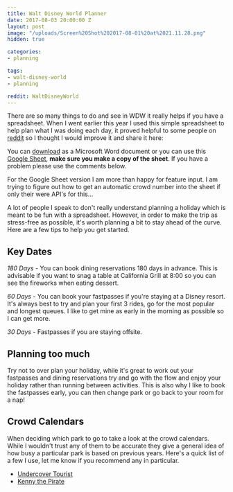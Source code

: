 ```yaml
---
title: Walt Disney World Planner
date: 2017-08-03 20:00:00 Z
layout: post
image: "/uploads/Screen%20Shot%202017-08-01%20at%2021.11.28.png"
hidden: true

categories:
- planning

tags:
- walt-disney-world
- planning

reddit: WaltDisneyWorld
---
```


There are so many things to do and see in WDW it really helps if you have a spreadsheet. When I went earlier this year I used this simple spreadsheet to help plan what I was doing each day, it proved helpful to some people on [reddit](https://www.reddit.com/r/WaltDisneyWorld/comments/5w9ece/my_plan_please_critique/) so I thought I would improve it and share it here:

You can [download](/uploads/WDW%20Planner.xlsx) as a Microsoft Word document or you can use this [Google Sheet](https://docs.google.com/spreadsheets/d/1xJatljQCeNZ2_tQ-VbbrIqIMEUmNKhlbyY9w9YBhQV8/edit?usp=sharing), **make sure you make a copy of the sheet**. If you have a problem please use the comments below.

For the Google Sheet version I am more than happy for feature input. I am trying to figure out how to get an automatic crowd number into the sheet if only their were API's for this...

A lot of people I speak to don't really understand planning a holiday which is meant to be fun with a spreadsheet. However, in order to make the trip as stress-free as possible, it's worth planning a bit to stay ahead of the curve. Here are a few tips to help you get started.

## Key Dates

*180 Days* - You can book dining reservations 180 days in advance. This is advisable if you want to snag a table at California Grill at 8:00 so you can see the fireworks when eating dessert.

*60 Days* - You can book your fastpasses if you're staying at a Disney resort. It's always best to try and plan your first 3 rides, go for the most popular and longest queues. I like to get mine as early in the morning as possible so I can get more. 

*30 Days* - Fastpasses if you are staying offsite.

## Planning too much

Try not to over plan your holiday, while it's great to work out your fastpasses and dining reservations try and go with the flow and enjoy your holiday rather than running between activities. This is also why I like to book the fastpasses early, you can then change park or go back to your room for a nap!

## Crowd Calendars

When deciding which park to go to take a look at the crowd calendars. While I wouldn't trust any of them to be accurate they give a general idea of how busy a particular park is based on previous years. Here's a quick list of a few I use, let me know if you recommend any in particular.

- [Undercover Tourist](https://www.undercovertourist.com/orlando/crowd-calendar/)
- [Kenny the Pirate](http://www.kennythepirate.com/crowd-calendars/)



